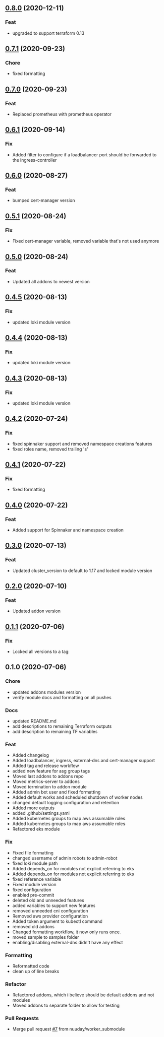 
<a name="0.8.0"></a>
## [0.8.0](https://github.com/nuuday/terraform-aws-eks/compare/0.7.1...0.8.0) (2020-12-11)

### Feat

* upgraded to support terraform 0.13


<a name="0.7.1"></a>
## [0.7.1](https://github.com/nuuday/terraform-aws-eks/compare/0.7.0...0.7.1) (2020-09-23)

### Chore

* fixed formatting


<a name="0.7.0"></a>
## [0.7.0](https://github.com/nuuday/terraform-aws-eks/compare/0.6.1...0.7.0) (2020-09-23)

### Feat

* Replaced prometheus with prometheus operator


<a name="0.6.1"></a>
## [0.6.1](https://github.com/nuuday/terraform-aws-eks/compare/0.6.0...0.6.1) (2020-09-14)

### Fix

* Added filter to configure if a loadbalancer port should be forwarded to the ingress-controller


<a name="0.6.0"></a>
## [0.6.0](https://github.com/nuuday/terraform-aws-eks/compare/0.5.1...0.6.0) (2020-08-27)

### Feat

* bumped cert-manager version


<a name="0.5.1"></a>
## [0.5.1](https://github.com/nuuday/terraform-aws-eks/compare/0.5.0...0.5.1) (2020-08-24)

### Fix

* Fixed cert-manager variable, removed variable that's not used anymore


<a name="0.5.0"></a>
## [0.5.0](https://github.com/nuuday/terraform-aws-eks/compare/0.4.5...0.5.0) (2020-08-24)

### Feat

* Updated all addons to newest version


<a name="0.4.5"></a>
## [0.4.5](https://github.com/nuuday/terraform-aws-eks/compare/0.4.4...0.4.5) (2020-08-13)

### Fix

* updated loki module version


<a name="0.4.4"></a>
## [0.4.4](https://github.com/nuuday/terraform-aws-eks/compare/0.4.3...0.4.4) (2020-08-13)

### Fix

* updated loki module version


<a name="0.4.3"></a>
## [0.4.3](https://github.com/nuuday/terraform-aws-eks/compare/0.4.2...0.4.3) (2020-08-13)

### Fix

* updated loki module version


<a name="0.4.2"></a>
## [0.4.2](https://github.com/nuuday/terraform-aws-eks/compare/0.4.1...0.4.2) (2020-07-24)

### Fix

* fixed spinnaker support and removed namespace creations features
* fixed roles name, removed trailing 's'


<a name="0.4.1"></a>
## [0.4.1](https://github.com/nuuday/terraform-aws-eks/compare/0.4.0...0.4.1) (2020-07-22)

### Fix

* fixed formatting


<a name="0.4.0"></a>
## [0.4.0](https://github.com/nuuday/terraform-aws-eks/compare/0.3.0...0.4.0) (2020-07-22)

### Feat

* Added support for Spinnaker and namespace creation


<a name="0.3.0"></a>
## [0.3.0](https://github.com/nuuday/terraform-aws-eks/compare/0.2.0...0.3.0) (2020-07-13)

### Feat

* Updated cluster_version to default to 1.17 and locked module version


<a name="0.2.0"></a>
## [0.2.0](https://github.com/nuuday/terraform-aws-eks/compare/0.1.1...0.2.0) (2020-07-10)

### Feat

* Updated addon version


<a name="0.1.1"></a>
## [0.1.1](https://github.com/nuuday/terraform-aws-eks/compare/0.1.0...0.1.1) (2020-07-06)

### Fix

* Locked all versions to a tag


<a name="0.1.0"></a>
## 0.1.0 (2020-07-06)

### Chore

* updated addons modules version
* verify module docs and formatting on all pushes

### Docs

* updated README.md
* add descriptions to remaining Terraform outputs
* add description to remaining TF variables

### Feat

* Added changelog
* Added loadbalancer, ingress, external-dns and cert-manager support
* Added tag and release workflow
* added new feature for asg group tags
* Moved last addons to addons repo
* Moved metrics-server to addons
* Moved termination to addon module
* Added admin bot user and fixed formatting
* Added default works and scheduled shutdown of worker nodes
* changed default logging configuration and retention
* Added more outputs
* added .github/settings.yaml
* Added kubernetes groups to map aws assumable roles
* Added kubernetes groups to map aws assumable roles
* Refactored eks module

### Fix

* Fixed file formatting
* changed username of admin robots to admin-robot
* fixed loki module path
* Added depends_on for modules not explicit referring to eks
* Added depends_on for modules not explicit referring to eks
* fixed reference variable
* Fixed module version
* fixed configuration
* enabled pre-commit
* deleted old and unneeded features
* added variables to support new features
* removed unneeded cni configuration
* Removed aws provider configuration
* Added token argument to kubectl command
* removed old addons
* Changed formatting workflow, it now only runs once.
* moved sample to samples folder
* enabling/disabling external-dns didn't have any effect

### Formatting

* Reformatted code
* clean up of line breaks

### Refactor

* Refactored addons, which i believe should be default addons and not modules
* Moved addons to separate folder to allow for testing

### Pull Requests

* Merge pull request [#7](https://github.com/nuuday/terraform-aws-eks/issues/7) from nuuday/worker_submodule

